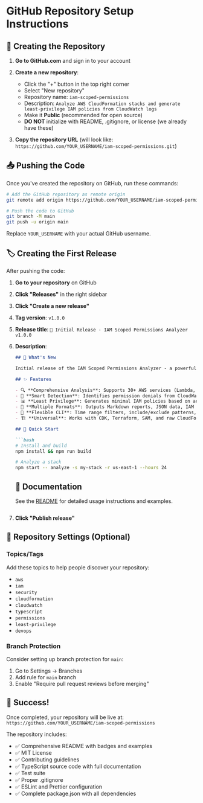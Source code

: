 # GitHub Repository Setup Instructions

## 🚀 Creating the Repository

1. **Go to GitHub.com** and sign in to your account

2. **Create a new repository**:
   - Click the "+" button in the top right corner
   - Select "New repository"
   - Repository name: `iam-scoped-permissions`
   - Description: `Analyze AWS CloudFormation stacks and generate least-privilege IAM policies from CloudWatch logs`
   - Make it **Public** (recommended for open source)
   - **DO NOT** initialize with README, .gitignore, or license (we already have these)

3. **Copy the repository URL** (will look like: `https://github.com/YOUR_USERNAME/iam-scoped-permissions.git`)

## 📤 Pushing the Code

Once you've created the repository on GitHub, run these commands:

```bash
# Add the GitHub repository as remote origin
git remote add origin https://github.com/YOUR_USERNAME/iam-scoped-permissions.git

# Push the code to GitHub
git branch -M main
git push -u origin main
```

Replace `YOUR_USERNAME` with your actual GitHub username.

## 🏷️ Creating the First Release

After pushing the code:

1. **Go to your repository** on GitHub
2. **Click "Releases"** in the right sidebar
3. **Click "Create a new release"**
4. **Tag version**: `v1.0.0`
5. **Release title**: `🎉 Initial Release - IAM Scoped Permissions Analyzer v1.0.0`
6. **Description**:
   ```markdown
   ## 🎯 What's New
   
   Initial release of the IAM Scoped Permissions Analyzer - a powerful tool for achieving least-privilege AWS IAM policies through CloudWatch log analysis.
   
   ## ✨ Features
   
   - 🔍 **Comprehensive Analysis**: Supports 30+ AWS services (Lambda, API Gateway, Step Functions, ECS, RDS, etc.)
   - 🎯 **Smart Detection**: Identifies permission denials from CloudWatch logs
   - 📊 **Least Privilege**: Generates minimal IAM policies based on actual usage
   - 📝 **Multiple Formats**: Outputs Markdown reports, JSON data, IAM policies, and CDK TypeScript code
   - 🔧 **Flexible CLI**: Time range filters, include/exclude patterns, and more
   - 🏗️ **Universal**: Works with CDK, Terraform, SAM, and raw CloudFormation
   
   ## 🚀 Quick Start
   
   ```bash
   # Install and build
   npm install && npm run build
   
   # Analyze a stack
   npm start -- analyze -s my-stack -r us-east-1 --hours 24
   ```
   
   ## 📖 Documentation
   
   See the [README](README.md) for detailed usage instructions and examples.
   ```

7. **Click "Publish release"**

## 🔧 Repository Settings (Optional)

### Topics/Tags
Add these topics to help people discover your repository:
- `aws`
- `iam`
- `security`
- `cloudformation`
- `cloudwatch`
- `typescript`
- `permissions`
- `least-privilege`
- `devops`

### Branch Protection
Consider setting up branch protection for `main`:
1. Go to Settings → Branches
2. Add rule for `main` branch
3. Enable "Require pull request reviews before merging"

## 🌟 Success!

Once completed, your repository will be live at:
`https://github.com/YOUR_USERNAME/iam-scoped-permissions`

The repository includes:
- ✅ Comprehensive README with badges and examples
- ✅ MIT License
- ✅ Contributing guidelines
- ✅ TypeScript source code with full documentation
- ✅ Test suite
- ✅ Proper .gitignore
- ✅ ESLint and Prettier configuration
- ✅ Complete package.json with all dependencies 